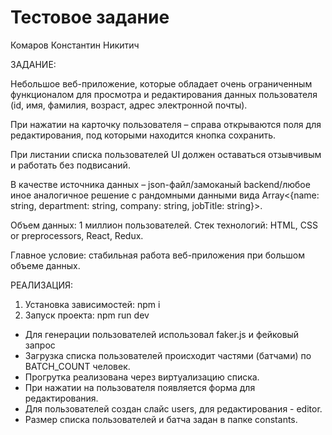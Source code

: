 # Тестовое задание

Комаров Константин Никитич

ЗАДАНИЕ:

Небольшое веб-приложение, которые обладает очень ограниченным функционалом для просмотра и редактирования данных пользователя (id, имя, фамилия, возраст, адрес электронной почты).

При нажатии на карточку пользователя – справа открываются поля для редактирования, под которыми находится кнопка сохранить.

При листании списка пользователей UI должен оставаться отзывчивым и работать без подвисаний.

В качестве источника данных – json-файл/замоканый backend/любое иное аналогичное решение с рандомными данными вида Array<{name: string, department: string, company: string, jobTitle: string}>.

Объем данных: 1 миллион пользователей.
Стек технологий: HTML, CSS or preprocessors, React, Redux.

Главное условие: стабильная работа веб-приложения при большом объеме данных.

РЕАЛИЗАЦИЯ:

1. Установка зависимостей: npm i
2. Запуск проекта: npm run dev

- Для генерации пользователей использовал faker.js и фейковый запрос
- Загрузка списка пользователей происходит частями (батчами) по BATCH_COUNT человек.
- Прогрутка реализована через виртуализацию списка.
- При нажатии на пользователя появляется форма для редактирования.
- Для пользователей создан слайс users, для редактирования - editor.
- Размер списка пользователей и батча задан в папке constants.
